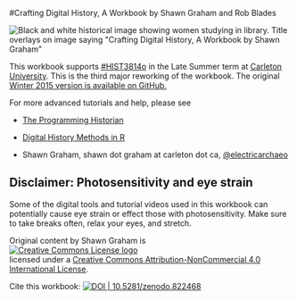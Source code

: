 #Crafting Digital History, A Workbook by Shawn Graham and Rob Blades

![Black and white historical image showing women studying in library. Title overlays on image saying "Crafting Digital History, A Workbook by Shawn Graham"](https://www.penflip.com/shawngraham/crafting-digital-history-workbook/blob/master/images/cover.png?raw=true)

This workbook supports [#HIST3814o](http://craftingdigitalhistory.ca) in the Late Summer term at [Carleton University](http://carleton.ca). This is the third major reworking of the workbook. The original [Winter 2015 version is available on GitHub.](https://github.com/hist3907b-winter2015)

For more advanced tutorials and help, please see

+ [The Programming Historian](http://programminghistorian.org/)

+ [Digital History Methods in R](http://lincolnmullen.com/projects/dh-r/)

- Shawn Graham, shawn dot graham at carleton dot ca, [@electricarchaeo](http://twitter.com/electricarchaeo)

## Disclaimer: Photosensitivity and eye strain

Some of the digital tools and tutorial videos used in this workbook can potentially cause eye strain or effect those with photosensitivity. Make sure to take breaks often, relax your eyes, and stretch.

Original content by Shawn Graham is <br>
<a rel="license" href="http://creativecommons.org/licenses/by-nc/4.0/"><img alt="Creative Commons License logo" style="border-width:0" src="https://i.creativecommons.org/l/by-nc/4.0/88x31.png" /></a><br />licensed under a <a rel="license" href="http://creativecommons.org/licenses/by-nc/4.0/">Creative Commons Attribution-NonCommercial 4.0 International License</a>.

Cite this workbook: [![DOI | 10.5281/zenodo.822468](https://zenodo.org/badge/94783933.svg)](https://zenodo.org/badge/latestdoi/94783933)
